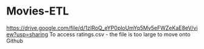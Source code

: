 # Movies-ETL

https://drive.google.com/file/d/1zIRoQ_eYP0ploUmYq5Mv5eFWZeKaE8eV/view?usp=sharing
To access ratings.csv - the file is too large to move onto Github
